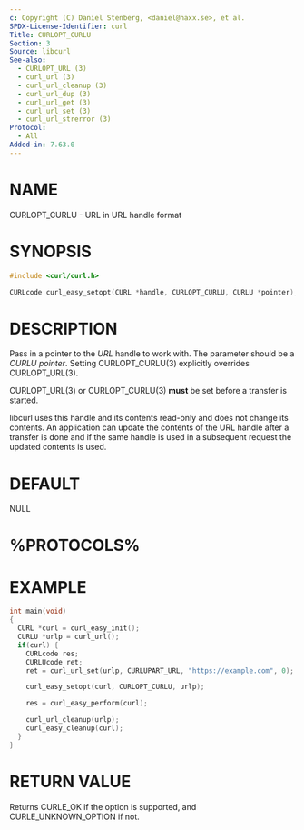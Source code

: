 ```yaml
---
c: Copyright (C) Daniel Stenberg, <daniel@haxx.se>, et al.
SPDX-License-Identifier: curl
Title: CURLOPT_CURLU
Section: 3
Source: libcurl
See-also:
  - CURLOPT_URL (3)
  - curl_url (3)
  - curl_url_cleanup (3)
  - curl_url_dup (3)
  - curl_url_get (3)
  - curl_url_set (3)
  - curl_url_strerror (3)
Protocol:
  - All
Added-in: 7.63.0
---
```


# NAME

CURLOPT_CURLU - URL in URL handle format

# SYNOPSIS

~~~c
#include <curl/curl.h>

CURLcode curl_easy_setopt(CURL *handle, CURLOPT_CURLU, CURLU *pointer);
~~~

# DESCRIPTION

Pass in a pointer to the *URL* handle to work with. The parameter should be a
*CURLU pointer*. Setting CURLOPT_CURLU(3) explicitly overrides
CURLOPT_URL(3).

CURLOPT_URL(3) or CURLOPT_CURLU(3) **must** be set before a
transfer is started.

libcurl uses this handle and its contents read-only and does not change its
contents. An application can update the contents of the URL handle after a
transfer is done and if the same handle is used in a subsequent request the
updated contents is used.

# DEFAULT

NULL

# %PROTOCOLS%

# EXAMPLE

~~~c
int main(void)
{
  CURL *curl = curl_easy_init();
  CURLU *urlp = curl_url();
  if(curl) {
    CURLcode res;
    CURLUcode ret;
    ret = curl_url_set(urlp, CURLUPART_URL, "https://example.com", 0);

    curl_easy_setopt(curl, CURLOPT_CURLU, urlp);

    res = curl_easy_perform(curl);

    curl_url_cleanup(urlp);
    curl_easy_cleanup(curl);
  }
}
~~~

# RETURN VALUE

Returns CURLE_OK if the option is supported, and CURLE_UNKNOWN_OPTION if not.
